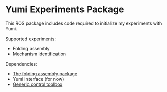 Yumi Experiments Package
======

This ROS package includes code required to initialize my experiments with Yumi.

Supported experiments:
  * Folding assembly
  * Mechanism identification

Dependencies:
  * [The folding assembly package](https://github.com/diogoalmeida/sarafun_folding_assembly)
  * Yumi interface (for now)
  * [Generic control toolbox](https://github.com/diogoalmeida/generic_control_toolbox)
